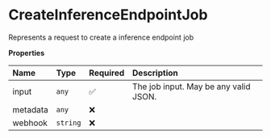 # CreateInferenceEndpointJob

Represents a request to create a inference endpoint job

**Properties**

| Name     | Type     | Required | Description                           |
| :------- | :------- | :------- | :------------------------------------ |
| input    | `any`    | ✅       | The job input. May be any valid JSON. |
| metadata | `any`    | ❌       |                                       |
| webhook  | `string` | ❌       |                                       |
